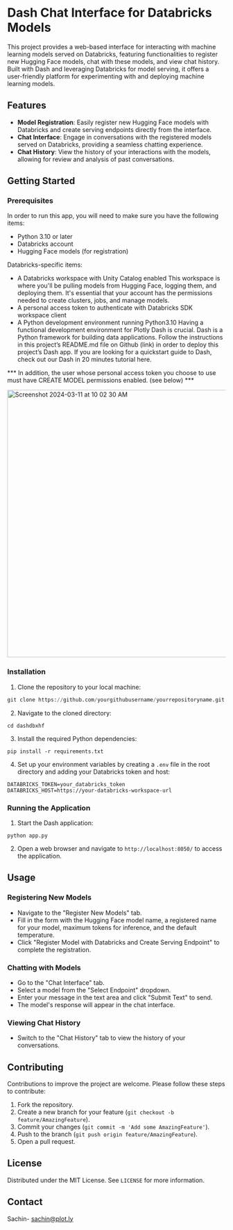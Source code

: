 # Dash Chat Interface for Databricks Models

This project provides a web-based interface for interacting with machine learning models served on Databricks, featuring functionalities to register new Hugging Face models, chat with these models, and view chat history. Built with Dash and leveraging Databricks for model serving, it offers a user-friendly platform for experimenting with and deploying machine learning models.

## Features

- **Model Registration**: Easily register new Hugging Face models with Databricks and create serving endpoints directly from the interface.
- **Chat Interface**: Engage in conversations with the registered models served on Databricks, providing a seamless chatting experience.
- **Chat History**: View the history of your interactions with the models, allowing for review and analysis of past conversations.

## Getting Started

### Prerequisites

In order to run this app, you will need to make sure you have the following items:

- Python 3.10 or later
- Databricks account
- Hugging Face models (for registration)

Databricks-specific items:
- A Databricks workspace with Unity Catalog enabled
        This workspace is where you'll be pulling models from Hugging Face, logging them, and deploying them. It's essential that your account has the permissions needed to create clusters, jobs, and manage models.
- A personal access token to authenticate with Databricks SDK workspace client
- A Python development environment running Python3.10
 Having a functional development environment for Plotly Dash is crucial. Dash is a Python framework for building data applications. Follow the instructions in this project’s README.md file on Github (link) in order to deploy this project’s Dash app.  If you are looking for a quickstart guide to Dash, check out our Dash in 20 minutes tutorial here. 


*** In addition, the user whose personal access token you choose to use must have CREATE MODEL permissions enabled. (see below) ***

<img width="616" alt="Screenshot 2024-03-11 at 10 02 30 AM" src="https://github.com/plotly/dbx_llm_app/assets/49540501/d8f9c9ee-8cf7-41af-80c4-67a86bee42b9">


### Installation

1. Clone the repository to your local machine:

```python 
git clone https://github.com/yourgithubusername/yourrepositoryname.git
```


2. Navigate to the cloned directory:

```cd dashdbxhf```


3. Install the required Python dependencies:

```pip install -r requirements.txt```


4. Set up your environment variables by creating a `.env` file in the root directory and adding your Databricks token and host:

```
DATABRICKS_TOKEN=your_databricks_token
DATABRICKS_HOST=https://your-databricks-workspace-url
```


### Running the Application

1. Start the Dash application:

```python app.py```


2. Open a web browser and navigate to `http://localhost:8050/` to access the application.

## Usage

### Registering New Models

- Navigate to the "Register New Models" tab.
- Fill in the form with the Hugging Face model name, a registered name for your model, maximum tokens for inference, and the default temperature.
- Click "Register Model with Databricks and Create Serving Endpoint" to complete the registration.

### Chatting with Models

- Go to the "Chat Interface" tab.
- Select a model from the "Select Endpoint" dropdown.
- Enter your message in the text area and click "Submit Text" to send.
- The model's response will appear in the chat interface.

### Viewing Chat History

- Switch to the "Chat History" tab to view the history of your conversations.

## Contributing

Contributions to improve the project are welcome. Please follow these steps to contribute:

1. Fork the repository.
2. Create a new branch for your feature (`git checkout -b feature/AmazingFeature`).
3. Commit your changes (`git commit -m 'Add some AmazingFeature'`).
4. Push to the branch (`git push origin feature/AmazingFeature`).
5. Open a pull request.

## License

Distributed under the MIT License. See `LICENSE` for more information.

## Contact

Sachin- sachin@plot.ly



